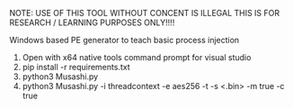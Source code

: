 NOTE: USE OF THIS TOOL WITHOUT CONCENT IS ILLEGAL THIS IS FOR RESEARCH / LEARNING PURPOSES ONLY!!!! 

Windows based PE generator to teach basic process injection

1. Open with x64 native tools command prompt for visual studio
2. pip install -r requirements.txt
3. python3 Musashi.py
4. python3 Musashi.py -i threadcontext -e aes256 -t <pid of target process> -s <.bin> -m true -c true


